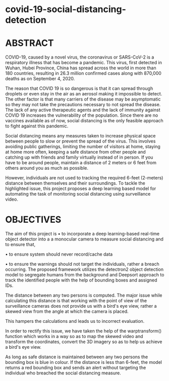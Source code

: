 # covid-19-social-distancing-detection

# ABSTRACT


COVID-19, caused by a novel virus, the coronavirus or SARS-CoV-2 is a respiratory illness
that has become a pandemic.
This virus, first detected in Wuhan, Hubei Province, China has spread across the world in more
than 180 countries, resulting in 26.3 million confirmed cases along with 870,000 deaths as on
September 4, 2020.

The reason that COVID 19 is so dangerous is that it can spread through droplets or even stay
in the air as an aerosol making it impossible to detect. The other factor is that many carriers of
the disease may be asymptomatic so they may not take the precautions necessary to not spread
the disease. The lack of any active therapeutic agents and the lack of immunity against COVID
19 increases the vulnerability of the population. Since there are no vaccines available as of
now, social distancing is the only feasible approach to fight against this pandemic.

Social distancing means any measures taken to increase physical space between people to slow
or prevent the spread of the virus. This involves avoiding public gatherings, limiting the
number of visitors at home, staying at home more often, keeping a safe distance from other
people and catching up with friends and family virtually instead of in person.
If you have to be around people, maintain a distance of 2 meters or 6 feet from others around
you as much as possible.

However, individuals are not used to tracking the required 6-feet (2-meters) distance
between themselves and their surroundings.
To tackle the highlighted issue, this project proposes a deep learning based model for
automating the task of monitoring social distancing using surveillance video.


# OBJECTIVES


The aim of this project is
• to incorporate a deep learning-based real-time object detector into a a monocular camera to
measure social distancing and to ensure that,

• to ensure system should never record/cache data

• to ensure the warnings should not target the individuals, rather a breach occurring.
The proposed framework utilizes the detectron2 object detection model to segregate humans
from the background and Deepsort approach to track the identified people with the help of
bounding boxes and assigned IDs.

The distance between any two persons is computed. The major issue while calculating this
distance is that working with the point of view of the surveillance cameras does not provide
us with a bird's eye view, rather a skewed view from the angle at which the camera is placed.

This hampers the calculations and leads us to incorrect evaluation.

In order to rectify this issue, we have taken the help of the warptransform() function which
works in a way so as to map the skewed video and transform the coordinates, convert the 3D
imagery so as to help us achieve a bird's eye view.

As long as safe distance is maintained between any two persons the bounding box is blue in
colour. If the distance is less than 6-feet, the model returns a red bounding box and sends an
alert without targeting the individual who breached the social distancing measure.
